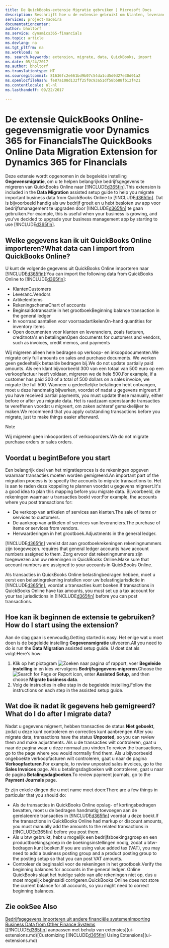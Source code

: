 ```yaml
---
title: De QuickBooks-extensie Migratie gebruiken | Microsoft Docs
description: Beschrijft hoe u de extensie gebruikt om klanten, leveranciers, artikelen en rekeningen van QuickBooks Online naar Financials te migreren.
services: project-madeira
documentationcenter: 
author: bholtorf
ms.service: dynamics365-financials
ms.topic: article
ms.devlang: na
ms.tgt_pltfrm: na
ms.workload: na
ms. search.keywords: extension, migrate, data, QuickBooks, import
ms.date: 05/24/2017
ms.author: bholtorf
ms.translationtype: HT
ms.sourcegitcommit: 81636fc2e661bd9b07c54da1cd5d0d27e30d01a2
ms.openlocfilehash: fe87a108d132ff25f0c93a51df58bb88fb12f421
ms.contentlocale: nl-nl
ms.lasthandoff: 09/22/2017

---
```


# <a name="the-quickbooks-online-data-migration-extension-for-dynamics-365-for-financials"></a><span data-ttu-id="419b5-103">De extensie QuickBooks Online-gegevensmigratie voor Dynamics 365 for Financials</span><span class="sxs-lookup"><span data-stu-id="419b5-103">The QuickBooks Online Data Migration Extension for Dynamics 365 for Financials</span></span>
<span data-ttu-id="419b5-104">Deze extensie wordt opgenomen in de begeleide instelling **Gegevensmigratie**, om u te helpen belangrijke bedrijfsgegevens te migreren van QuickBooks Online naar [!INCLUDE[d365fin](includes/d365fin_md.md)].</span><span class="sxs-lookup"><span data-stu-id="419b5-104">This extension is included in the **Data Migration** assisted setup guide to help you migrate important business data from QuickBooks Online to [!INCLUDE[d365fin](includes/d365fin_md.md)].</span></span> <span data-ttu-id="419b5-105">Dat is bijvoorbeeld handig als uw bedrijf groeit en u hebt besloten uw app voor bedrijfsmanagement te upgraden door [!INCLUDE[d365fin](includes/d365fin_md.md)] te gaan gebruiken.</span><span class="sxs-lookup"><span data-stu-id="419b5-105">For example, this is useful when your business is growing, and you've decided to upgrade your business management app by starting to use [!INCLUDE[d365fin](includes/d365fin_md.md)].</span></span>

## <a name="what-data-can-i-import-from-quickbooks-online"></a><span data-ttu-id="419b5-106">Welke gegevens kan ik uit QuickBooks Online importeren?</span><span class="sxs-lookup"><span data-stu-id="419b5-106">What data can I import from QuickBooks Online?</span></span>
<span data-ttu-id="419b5-107">U kunt de volgende gegevens uit QuickBooks Online importeren naar [!INCLUDE[d365fin](includes/d365fin_md.md)]:</span><span class="sxs-lookup"><span data-stu-id="419b5-107">You can import the following data from QuickBooks Online to [!INCLUDE[d365fin](includes/d365fin_md.md)]:</span></span>  

* <span data-ttu-id="419b5-108">Klanten</span><span class="sxs-lookup"><span data-stu-id="419b5-108">Customers</span></span>
* <span data-ttu-id="419b5-109">Leveranc.</span><span class="sxs-lookup"><span data-stu-id="419b5-109">Vendors</span></span>
* <span data-ttu-id="419b5-110">Artikelen</span><span class="sxs-lookup"><span data-stu-id="419b5-110">Items</span></span>
* <span data-ttu-id="419b5-111">Rekeningschema</span><span class="sxs-lookup"><span data-stu-id="419b5-111">Chart of accounts</span></span> 
* <span data-ttu-id="419b5-112">Beginsaldotransactie in het grootboek</span><span class="sxs-lookup"><span data-stu-id="419b5-112">Beginning balance transaction in the general ledger</span></span>
* <span data-ttu-id="419b5-113">In voorraad aantallen voor voorraadartikelen</span><span class="sxs-lookup"><span data-stu-id="419b5-113">On-hand quantities for inventory items</span></span>
* <span data-ttu-id="419b5-114">Open documenten voor klanten en leveranciers, zoals facturen, creditnota's en betalingen</span><span class="sxs-lookup"><span data-stu-id="419b5-114">Open documents for customers and vendors, such as invoices, credit memos, and payments</span></span>

<span data-ttu-id="419b5-115">Wij migreren alleen hele bedragen op verkoop- en inkoopdocumenten.</span><span class="sxs-lookup"><span data-stu-id="419b5-115">We migrate only full amounts on sales and purchase documents.</span></span> <span data-ttu-id="419b5-116">We werken geen gedeeltelijk betaalde bedragen bij.</span><span class="sxs-lookup"><span data-stu-id="419b5-116">We do not update partially paid amounts.</span></span> <span data-ttu-id="419b5-117">Als een klant bijvoorbeeld 300 van een totaal van 500 euro op een verkoopfactuur heeft voldaan, migreren we de hele 500.</span><span class="sxs-lookup"><span data-stu-id="419b5-117">For example, if a customer has paid 300 of a total of 500 dollars on a sales invoice, we migrate the full 500.</span></span> <span data-ttu-id="419b5-118">Wanneer u gedeeltelijke betalingen hebt ontvangen, moet u deze handmatig bijwerken, voordat of nadat u gegevens migreert.</span><span class="sxs-lookup"><span data-stu-id="419b5-118">If you have received partial payments, you must update these manually, either before or after you migrate data.</span></span> <span data-ttu-id="419b5-119">Het is raadzaam openstaande transacties te vereffenen voordat u migreert, om zaken achteraf gemakkelijker te maken.</span><span class="sxs-lookup"><span data-stu-id="419b5-119">We recommend that you apply outstanding transactions before you migrate, just to make things easier afterward.</span></span>

> [!NOTE]  
>   <span data-ttu-id="419b5-120">Wij migreren geen inkooporders of verkooporders.</span><span class="sxs-lookup"><span data-stu-id="419b5-120">We do not migrate purchase orders or sales orders.</span></span>

## <a name="before-you-start"></a><span data-ttu-id="419b5-121">Voordat u begint</span><span class="sxs-lookup"><span data-stu-id="419b5-121">Before you start</span></span>
<span data-ttu-id="419b5-122">Een belangrijk deel van het migratieproces is de rekeningen opgeven waarnaar transacties moeten worden gemigreerd.</span><span class="sxs-lookup"><span data-stu-id="419b5-122">An important part of the migration process is to specify the accounts to migrate transactions to.</span></span> <span data-ttu-id="419b5-123">Het is aan te raden deze koppeling te plannen voordat u gegevens migreert.</span><span class="sxs-lookup"><span data-stu-id="419b5-123">It's a good idea to plan this mapping before you migrate data.</span></span> <span data-ttu-id="419b5-124">Bijvoorbeeld, de rekeningen waarnaar u transacties boekt voor:</span><span class="sxs-lookup"><span data-stu-id="419b5-124">For example, the accounts where you post transactions for:</span></span>  
  
* <span data-ttu-id="419b5-125">De verkoop van artikelen of services aan klanten.</span><span class="sxs-lookup"><span data-stu-id="419b5-125">The sale of items or services to customers.</span></span>
* <span data-ttu-id="419b5-126">De aankoop van artikelen of services van leveranciers.</span><span class="sxs-lookup"><span data-stu-id="419b5-126">The purchase of items or services from vendors.</span></span>  
* <span data-ttu-id="419b5-127">Herwaarderingen in het grootboek.</span><span class="sxs-lookup"><span data-stu-id="419b5-127">Adjustments in the general ledger.</span></span>  

[!INCLUDE[d365fin](includes/d365fin_md.md)]<span data-ttu-id="419b5-128"> vereist dat aan grootboekrekeningen rekeningnummers zijn toegewezen.</span><span class="sxs-lookup"><span data-stu-id="419b5-128"> requires that general ledger accounts have account numbers assigned to them.</span></span> <span data-ttu-id="419b5-129">Zorg ervoor dat rekeningnummers zijn toegewezen aan uw rekeningen in QuickBooks Online.</span><span class="sxs-lookup"><span data-stu-id="419b5-129">Make sure that account numbers are assigned to your accounts in QuickBooks Online.</span></span>

<span data-ttu-id="419b5-130">Als transacties in QuickBooks Online belastingbedragen hebben, moet u eerst een belastingrekening instellen voor uw belastingjurisdictie in [!INCLUDE[d365fin](includes/d365fin_md.md)], voordat u transacties kunt boeken.</span><span class="sxs-lookup"><span data-stu-id="419b5-130">If transactions in QuickBooks Online have tax amounts, you must set up a tax account for your tax jurisdictions in [!INCLUDE[d365fin](includes/d365fin_md.md)] before you can post transactions.</span></span>

## <a name="how-do-i-start-using-the-extension"></a><span data-ttu-id="419b5-131">Hoe kan ik beginnen de extensie te gebruiken?</span><span class="sxs-lookup"><span data-stu-id="419b5-131">How do I start using the extension?</span></span>
<span data-ttu-id="419b5-132">Aan de slag gaan is eenvoudig.</span><span class="sxs-lookup"><span data-stu-id="419b5-132">Getting started is easy.</span></span> <span data-ttu-id="419b5-133">Het enige wat u moet doen is de begeleide instelling **Gegevensmigratie** uitvoeren.</span><span class="sxs-lookup"><span data-stu-id="419b5-133">All you need to do is run the **Data Migration** assisted setup guide.</span></span> <span data-ttu-id="419b5-134">U doet dat als volgt:</span><span class="sxs-lookup"><span data-stu-id="419b5-134">Here's how:</span></span>

1. <span data-ttu-id="419b5-135">Klik op het pictogram ![Zoeken naar pagina of rapport](media/ui-search/search_small.png "pictogram Zoeken naar pagina of rapport"), voer **Begeleide instelling** in en kies vervolgens **Bedrijfsgegevens migreren**.</span><span class="sxs-lookup"><span data-stu-id="419b5-135">Choose the ![Search for Page or Report](media/ui-search/search_small.png "Search for Page or Report icon") icon, enter **Assisted Setup**, and then choose **Migrate business data**.</span></span>
2. <span data-ttu-id="419b5-136">Volg de instructies in elke stap in de begeleide instelling.</span><span class="sxs-lookup"><span data-stu-id="419b5-136">Follow the instructions on each step in the assisted setup guide.</span></span>

## <a name="what-do-i-do-after-i-migrate-data"></a><span data-ttu-id="419b5-137">Wat doe ik nadat ik gegevens heb gemigreerd?</span><span class="sxs-lookup"><span data-stu-id="419b5-137">What do I do after I migrate data?</span></span>
<span data-ttu-id="419b5-138">Nadat u gegevens migreert, hebben transacties de status **Niet geboekt**, zodat u deze kunt controleren en correcties kunt aanbrengen.</span><span class="sxs-lookup"><span data-stu-id="419b5-138">After you migrate data, transactions have the status **Unposted**, so you can review them and make adjustments.</span></span> <span data-ttu-id="419b5-139">Als u de transacties wilt controleren, gaat u naar de pagina waar u deze normaal zou vinden.</span><span class="sxs-lookup"><span data-stu-id="419b5-139">To review the transactions, go to the page where you would normally find them.</span></span> <span data-ttu-id="419b5-140">Als u bijvoorbeeld ongeboekte verkoopfacturen wilt controleren, gaat u naar de pagina **Verkoopfacturen**.</span><span class="sxs-lookup"><span data-stu-id="419b5-140">For example, to review unposted sales invoices, go to the **Sales Invoices** page.</span></span> <span data-ttu-id="419b5-141">Als u betalingsdagboeken wilt controleren, gaat u naar de pagina **Betalingsdagboeken**.</span><span class="sxs-lookup"><span data-stu-id="419b5-141">To review payment journals, go to the **Payment Journals** page.</span></span>   

<span data-ttu-id="419b5-142">Er zijn enkele dingen die u met name moet doen:</span><span class="sxs-lookup"><span data-stu-id="419b5-142">There are a few things in particular that you should do:</span></span>

* <span data-ttu-id="419b5-143">Als de transacties in QuickBooks Online opslag- of kortingsbedragen bevatten, moet u de bedragen handmatig toevoegen aan de gerelateerde transacties in [!INCLUDE[d365fin](includes/d365fin_md.md)] voordat u deze boekt.</span><span class="sxs-lookup"><span data-stu-id="419b5-143">If the transactions in QuickBooks Online had markup or discount amounts, you must manually add the amounts to the related transactions in [!INCLUDE[d365fin](includes/d365fin_md.md)] before you post them.</span></span>
* <span data-ttu-id="419b5-144">Als u btw gebruikt, hebt u mogelijk een bedrijfsboekingsgroep en een productboekingsgroep in de boekingsinstellingen nodig, zodat u btw-bedragen kunt boeken.</span><span class="sxs-lookup"><span data-stu-id="419b5-144">If you are using value added tax (VAT), you may need to add a business posting group and a product posting group to the posting setup so that you can post VAT amounts.</span></span>
* <span data-ttu-id="419b5-145">Controleer de beginsaldi voor de rekeningen in het grootboek.</span><span class="sxs-lookup"><span data-stu-id="419b5-145">Verify the beginning balances for accounts in the general ledger.</span></span> <span data-ttu-id="419b5-146">Online QuickBooks slaat het huidige saldo van alle rekeningen niet op, dus u moet mogelijk beginsaldi corrigeren.</span><span class="sxs-lookup"><span data-stu-id="419b5-146">QuickBooks Online does not store the current balance for all accounts, so you might need to correct beginning balances.</span></span>

## <a name="see-also"></a><span data-ttu-id="419b5-147">Zie ook</span><span class="sxs-lookup"><span data-stu-id="419b5-147">See Also</span></span>
[<span data-ttu-id="419b5-148">Bedrijfsgegevens importeren uit andere financiële systemen</span><span class="sxs-lookup"><span data-stu-id="419b5-148">Importing Business Data from Other Finance Systems</span></span>](upload-data.md)  
<span data-ttu-id="419b5-149">[[!INCLUDE[d365fin](includes/d365fin_md.md)] aanpassen met behulp van extensies](ui-extensions.md)</span><span class="sxs-lookup"><span data-stu-id="419b5-149">[Customizing [!INCLUDE[d365fin](includes/d365fin_md.md)] Using Extensions](ui-extensions.md)</span></span>  

